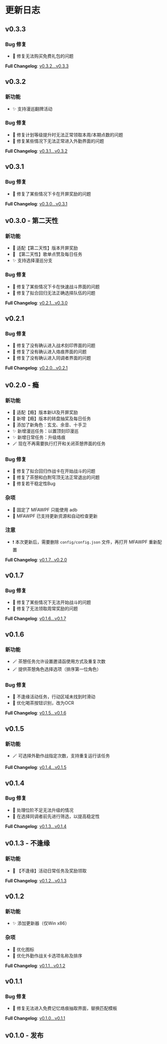 # 更新日志

## v0.3.3

### Bug 修复

-   🐛 修复无法购买免费礼包的问题

**Full Changelog**: [v0.3.2...v0.3.3](https://github.com/moulai/MaaAshEchoes/compare/v0.3.2...v0.3.3)

## v0.3.2

### 新功能

-   ✨ 支持漫巡翻牌活动

### Bug 修复

-   🐛 修复计划等级提升时无法正常领取本周/本期点数的问题
-   🐛 修复某些情况下无法正常进入外勤界面的问题

**Full Changelog**: [v0.3.1...v0.3.2](https://github.com/moulai/MaaAshEchoes/compare/v0.3.1...v0.3.2)

## v0.3.1

### Bug 修复

-   🐛 修复了某些情况下卡在开屏奖励的问题

**Full Changelog**: [v0.3.0...v0.3.1](https://github.com/moulai/MaaAshEchoes/compare/v0.3.0...v0.3.1)

## v0.3.0 - 第二天性

### 新功能

-   🎈 适配【第二天性】版本开屏奖励
-   🎈 【第二天性】歌单点赞及每日任务
-   ✨ 支持选择漫巡分支

### Bug 修复

-   🐛 修复了某些情况下卡在快速战斗界面的问题
-   🐛 修复了拟合回归无法正确选择队伍的问题

**Full Changelog**: [v0.2.1...v0.3.0](https://github.com/moulai/MaaAshEchoes/compare/v0.2.1...v0.3.0)

## v0.2.1

### Bug 修复

-   🐛 修复了没有确认进入战术刻印界面的问题
-   🐛 修复了没有确认进入烙痕界面的问题
-   🐛 修复了没有确认进入同调者界面的问题

**Full Changelog**: [v0.2.0...v0.2.1](https://github.com/moulai/MaaAshEchoes/compare/v0.2.0...v0.2.1)

## v0.2.0 - 瘾

### 新功能

-   🎈 适配【瘾】版本新UI及开屏奖励
-   🎈 新增【瘾】版本的转盘抽奖及每日任务
-   🎈 添加了新角色：玄戈、余音、十手卫
-   ✨ 新增漫巡任务：以置顶刻印漫巡
-   ✨ 新增日常任务：升级烙痕
-   🪄 现在不再需要执行打开和关闭茶憩界面的任务

### Bug 修复

-   🐛 修复了拟合回归作战卡在开始战斗的问题
-   🐛 修复了茶憩和白荆穹顶无法正常退出的问题
-   🐛 修复若干稳定性Bug

### 杂项

-   🔧 固定了 MFAWPF 只能使用 adb
-   🔧 MFAWPF 已支持更新资源和自动检查更新

### 注意

-   ❗ 本次更新后，需要删除 `config/config.json` 文件，再打开 MFAWPF 重新配置

**Full Changelog**: [v0.1.7...v0.2.0](https://github.com/moulai/MaaAshEchoes/compare/v0.1.7...v0.2.0)

## v0.1.7

### Bug 修复

-   🐛 修复了某些情况下无法开始战斗的问题
-   🐛 修复了无法领取周常奖励的问题

**Full Changelog**: [v0.1.6...v0.1.7](https://github.com/moulai/MaaAshEchoes/compare/v0.1.6...v0.1.7)

## v0.1.6

### 新功能

-   🪄 茶憩任务允许设置邀请函使用方式及重复次数
-   🪄 提供茶憩角色选择选项（排序第一位角色）

### Bug 修复

-   🐛 不逢缘活动任务，行动区域未找到时滑动
-   🐛 优化喝茶按钮识别，改为OCR

**Full Changelog**: [v0.1.5...v0.1.6](https://github.com/moulai/MaaAshEchoes/compare/v0.1.5...v0.1.6)

## v0.1.5

### 新功能

-   🪄 可选择外勤作战指定次数，支持重复运行该任务

**Full Changelog**: [v0.1.4...v0.1.5](https://github.com/moulai/MaaAshEchoes/compare/v0.1.4...v0.1.5)

## v0.1.4

### Bug 修复

-   🐛 处理位阶不足无法升级的情况
-   🐛 在选择同调者前先进行筛选，以提高稳定性

**Full Changelog**: [v0.1.3...v0.1.4](https://github.com/moulai/MaaAshEchoes/compare/v0.1.3...v0.1.4)

## v0.1.3 - 不逢缘

### 新功能

-   🎈 【不逢缘】活动日常任务及奖励领取

**Full Changelog**: [v0.1.2...v0.1.3](https://github.com/moulai/MaaAshEchoes/compare/v0.1.2...v0.1.3)

## v0.1.2

### 新功能

-   ✨ 添加更新器（仅Win x86）

### 杂项

-   🔧 优化图标
-   🔧 优化外勤作战关卡选项名称及排序

**Full Changelog**: [v0.1.1...v0.1.2](https://github.com/moulai/MaaAshEchoes/compare/v0.1.1...v0.1.2)

## v0.1.1

### Bug 修复

-   🐛 修复无法进入免费记忆烙痕抽取界面，替换匹配模板

**Full Changelog**: [v0.1.0...v0.1.1](https://github.com/moulai/MaaAshEchoes/compare/v0.1.0...v0.1.1)

## v0.1.0 - 发布
